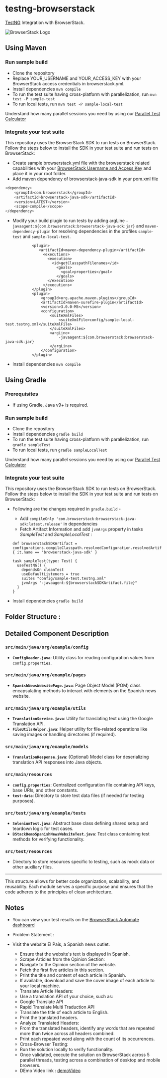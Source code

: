 # testng-browserstack

[TestNG](http://testng.org) Integration with BrowserStack.

![BrowserStack Logo](https://d98b8t1nnulk5.cloudfront.net/production/images/layout/logo-header.png?1469004780)

## Using Maven

### Run sample build

- Clone the repository
- Replace YOUR_USERNAME and YOUR_ACCESS_KEY with your BrowserStack access credentials in browserstack.yml.
- Install dependencies `mvn compile`
- To run the test suite having cross-platform with parallelization, run `mvn test -P sample-test`
- To run local tests, run `mvn test -P sample-local-test`

Understand how many parallel sessions you need by using our [Parallel Test Calculator](https://www.browserstack.com/automate/parallel-calculator?ref=github)

### Integrate your test suite

This repository uses the BrowserStack SDK to run tests on BrowserStack. Follow the steps below to install the SDK in your test suite and run tests on BrowserStack:

* Create sample browserstack.yml file with the browserstack related capabilities with your [BrowserStack Username and Access Key](https://www.browserstack.com/accounts/settings) and place it in your root folder.
* Add maven dependency of browserstack-java-sdk in your pom.xml file
```sh
<dependency>
    <groupId>com.browserstack</groupId>
    <artifactId>browserstack-java-sdk</artifactId>
    <version>LATEST</version>
    <scope>compile</scope>
</dependency>
```
* Modify your build plugin to run tests by adding argLine `-javaagent:${com.browserstack:browserstack-java-sdk:jar}` and `maven-dependency-plugin` for resolving dependencies in the profiles `sample-test` and `sample-local-test`.
```
            <plugin>
               <artifactId>maven-dependency-plugin</artifactId>
                 <executions>
                   <execution>
                     <id>getClasspathFilenames</id>
                       <goals>
                         <goal>properties</goal>
                       </goals>
                   </execution>
                 </executions>
            </plugin>
            <plugin>
                <groupId>org.apache.maven.plugins</groupId>
                <artifactId>maven-surefire-plugin</artifactId>
                <version>3.0.0-M5</version>
                <configuration>
                    <suiteXmlFiles>
                        <suiteXmlFile>config/sample-local-test.testng.xml</suiteXmlFile>
                    </suiteXmlFiles>
                    <argLine>
                        -javaagent:${com.browserstack:browserstack-java-sdk:jar}
                    </argLine>
                </configuration>
            </plugin>
```
* Install dependencies `mvn compile`

## Using Gradle

### Prerequisites
- If using Gradle, Java v9+ is required.

### Run sample build

- Clone the repository
- Install dependencies `gradle build`
- To run the test suite having cross-platform with parallelization, run `gradle sampleTest`
- To run local tests, run `gradle sampleLocalTest`

Understand how many parallel sessions you need by using our [Parallel Test Calculator](https://www.browserstack.com/automate/parallel-calculator?ref=github)

### Integrate your test suite

This repository uses the BrowserStack SDK to run tests on BrowserStack. Follow the steps below to install the SDK in your test suite and run tests on BrowserStack:

* Following are the changes required in `gradle.build` -
    * Add `compileOnly 'com.browserstack:browserstack-java-sdk:latest.release'` in dependencies
    * Fetch Artifact Information and add `jvmArgs` property in tasks *SampleTest* and *SampleLocalTest* :
  ```
  def browserstackSDKArtifact = configurations.compileClasspath.resolvedConfiguration.resolvedArtifacts.find { it.name == 'browserstack-java-sdk' }
  
  task sampleTest(type: Test) {
    useTestNG() {
      dependsOn cleanTest
      useDefaultListeners = true
      suites "config/sample-test.testng.xml"
      jvmArgs "-javaagent:${browserstackSDKArtifact.file}"
    }
  }
  ```

* Install dependencies `gradle build`

## Folder Structure :

## Detailed Component Description  

### `src/main/java/org/example/config`
- **`ConfigReader.java`**: Utility class for reading configuration values from `config.properties`.

### `src/main/java/org/example/pages`
- **`SpanishNewsWebsitePage.java`**: Page Object Model (POM) class encapsulating methods to interact with elements on the Spanish news website.

### `src/main/java/org/example/utils`
- **`TranslationService.java`**: Utility for translating text using the Google Translation API.
- **`FileUtilsHelper.java`**: Helper utility for file-related operations like saving images or handling directories (if required).

### `src/main/java/org/example/models`
- **`TranslationResponse.java`**: (Optional) Model class for deserializing translation API responses into Java objects.

### `src/main/resources`
- **`config.properties`**: Centralized configuration file containing API keys, base URIs, and other constants.
- **`test-data`**: Directory to store test data files (if needed for testing purposes).

### `src/test/java/org/example/tests`
- **`SeleniumTest.java`**: Abstract base class defining shared setup and teardown logic for test cases.
- **`BStackDemoSpanishNewsWebsiteTest.java`**: Test class containing test methods for verifying functionality.

### `src/test/resources`
- Directory to store resources specific to testing, such as mock data or other auxiliary files.

---

This structure allows for better code organization, scalability, and reusability. Each module serves a specific purpose and ensures that the code adheres to the principles of clean architecture.

## Notes
* You can view your test results on the [BrowserStack Automate dashboard](https://www.browserstack.com/automate)

* Problem Statement :
* Visit the website El País, a Spanish news outlet.
    - Ensure that the website's text is displayed in Spanish.
    - Scrape Articles from the Opinion Section:
    - Navigate to the Opinion section of the website.
    - Fetch the first five articles in this section.
    - Print the title and content of each article in Spanish.
    - If available, download and save the cover image of each article to your local machine.
    - Translate Article Headers:
    - Use a translation API of your choice, such as:
    - Google Translate API
    - Rapid Translate Multi Traduction API
    - Translate the title of each article to English.
    - Print the translated headers.
    - Analyze Translated Headers:
    - From the translated headers, identify any words that are repeated more than twice across all headers combined.
    - Print each repeated word along with the count of its occurrences.
    - Cross-Browser Testing:
    - Run the solution locally to verify functionality.
    - Once validated, execute the solution on BrowserStack across 5 parallel threads, testing across a combination of desktop and mobile browsers.
    - DEmo Video link : [demoVideo](https://github.com/viplove29/runSeleniumTestOnBrowserStack/tree/master/demoVideo)

